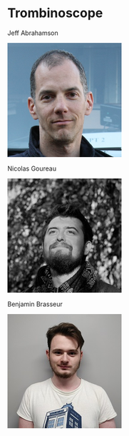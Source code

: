 # Trombinoscope

Jeff Abrahamson

![Jeff Abrahamson](images/jeff.png)

Nicolas Goureau

![Nicolas Goureau](images/nicolasgoureau.jpg)

Benjamin Brasseur

![Benjamin Brasseur](images/benjaminbrasseur.jpg)
